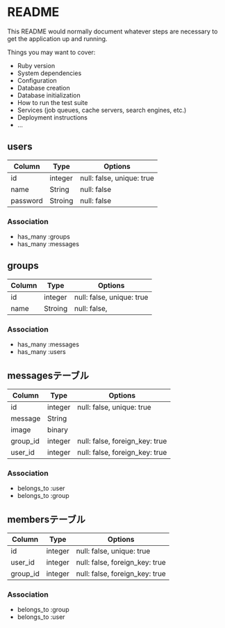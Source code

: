 # README

This README would normally document whatever steps are necessary to get the
application up and running.

Things you may want to cover:

* Ruby version
* System dependencies
* Configuration
* Database creation
* Database initialization
* How to run the test suite
* Services (job queues, cache servers, search engines, etc.)
* Deployment instructions
* ...

## users

|Column       |Type     |Options                                      |
|------       |----     |-------                                      |
|id           |integer  |null: false, unique: true                    |
|name         |String   |null: false                                  |
|password     |Stroing  |null: false                                  |

### Association
- has_many :groups
- has_many :messages

## groups

|Column       |Type     |Options                                      |
|------       |----     |-------                                      |
|id           |integer  |null: false, unique: true                    |
|name         |Stroing  |null: false,                                 |

### Association
- has_many :messages
- has_many :users

## messagesテーブル

|Column       |Type     |Options                                      |
|------       |----     |-------                                      |
|id           |integer  |null: false, unique: true                    |
|message      |String   |                                             |
|image        |binary   |                                             |
|group_id     |integer  |null: false, foreign_key: true               |
|user_id      |integer  |null: false, foreign_key: true               |

### Association
- belongs_to :user
- belongs_to :group

## membersテーブル

|Column       |Type     |Options                                      |
|------       |----     |-------                                      |
|id           |integer  |null: false, unique: true                    |
|user_id      |integer  |null: false, foreign_key: true               |
|group_id     |integer  |null: false, foreign_key: true               |

### Association
- belongs_to :group
- belongs_to :user
